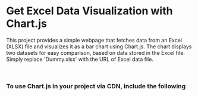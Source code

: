 # Get Excel Data Visualization with Chart.js
This project provides a simple webpage that fetches data from an Excel (XLSX) file and visualizes it as a bar chart using Chart.js. The chart displays two datasets for easy comparison, based on data stored in the Excel file. Simply replace 'Dummy.xlsx' with the URL of Excel data file.

</br>

### To use Chart.js in your project via CDN, include the following <script> tag in your HTML head or before your script code:
`<script src="https://cdn.jsdelivr.net/npm/chart.js"></script>`

### To use .xlsx sheet in project via CDN, include the following <script> tag in HTML head or before your script code:
`<script src="https://cdn.jsdelivr.net/npm/xlsx/dist/xlsx.full.min.js"></script>`

</br>

# Features
1. Fetches and reads Excel files directly in the browser
2. Displays two datasets
3. Customizable chart styling and layout
4. Responsive and interactive chart with tooltips and legends

</br>

## Usage
1. Prepare Excel file (.xlsx) with the following structure:
2. Replace 'Dummy.xlsx' in the code with the actual URL or path to your Excel file.
3. Open the index.html file in a browser to view the chart.

</br>

# Done
![ExcelData-With-ChartJS](https://github.com/user-attachments/assets/da0d49b0-59a0-4d25-8f65-60c300a6eec8)

https://github.com/user-attachments/assets/e6e6fe7f-f3d9-4079-8257-93fa71075a83

</br>

## About Me 
✨ I’m **Sufyan bin Uzayr**, an open-source developer passionate about building and sharing meaningful projects.
You can learn more about me and my work at [sufyanism.com](https://sufyanism.com/) or connect with me on [Linkedin](https://www.linkedin.com/in/sufyanism)

</br>

## Your all-in-one learning hub! 
🚀 Explore courses and resources in coding, tech, and development at **zeba.academy** and **code.zeba.academy**. Empower yourself with practical skills through curated tutorials, real-world projects, and hands-on experience. Level up your tech game today! 💻✨

</br>

**Zeba Academy**  is a learning platform dedicated to **coding**, **technology**, and **development**.  
➡ Visit our main site: [zeba.academy](https://zeba.academy)   </br>
➡ Explore hands-on courses and resources at: [code.zeba.academy](https://code.zeba.academy)   </br>
➡ Check out our YouTube for more tutorials: [zeba.academy](https://www.youtube.com/@zeba.academy)  </br>
➡ Follow us on Instagram: [zeba.academy](https://www.instagram.com/zeba.academy/)  </br>

</br>

**Thank you for visiting!** 



